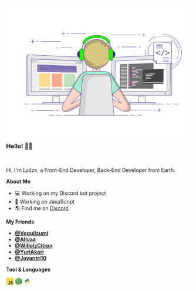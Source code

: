 <img align="right" alt="GIF" src="https://raw.githubusercontent.com/devSouvik/devSouvik/master/gif3.gif" width="500"/>

### Hello! 👋🏻


<br />

Hi, I'm Lydzx, a Front-End Developer, Back-End Developer from Earth.

**About Me**

- 💻 Working on my Discord bot project
- 🔭 Working on JavaScript
- 🌎 Find me on <a href="https://discord.com/users/593774699654283265">Discord</a>

 **My Friends**
 
- **[@VeguiIzumi](https://github.com/VeguiIzumi)**
- **[@Allvaa](https://github.com/Allvaa)**
- **[@WilloIzCitron](https://github.com/WilloIzCitron)**
- **[@YuriAkari](https://github.com/YuriAkari)**
- **[@Jovantri10](https://github.com/Jovantri10)** 

**Tool & Languages**  

<code><img height="20" src="https://raw.githubusercontent.com/github/explore/80688e429a7d4ef2fca1e82350fe8e3517d3494d/topics/javascript/javascript.png"></code>
<code><img height="20" src="https://raw.githubusercontent.com/github/explore/80688e429a7d4ef2fca1e82350fe8e3517d3494d/topics/nodejs/nodejs.png"></code>
<code><img height="20" src="https://raw.githubusercontent.com/github/explore/80688e429a7d4ef2fca1e82350fe8e3517d3494d/topics/python/python.png"></code>



